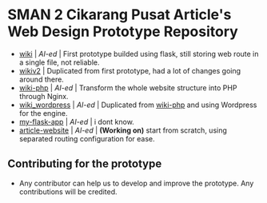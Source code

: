 # SMAN 2 Cikarang Pusat Article's Web Design Prototype Repository

- [wiki](/wiki/) | *AI-ed* | First prototype builded using flask, still storing web route in a single file, not reliable.
- [wikiv2](./wikiv2/) | Duplicated from first prototype, had a lot of changes going around there.
- [wiki-php](/wiki-php/) | *AI-ed* | Transform the whole website structure into PHP through Nginx.
- [wiki_wordpress](/wikiv2_wordpress/) | *AI-ed* | Duplicated from [wiki-php](/wiki-php/) and using Wordpress for the engine.
- [my-flask-app](/my-flask-app/) | *AI-ed* | i dont know.
- [article-website](/article-website/) | *AI-ed* | **(Working on)** start from scratch, using separated routing configuration for ease.

## Contributing for the prototype

- Any contributor can help us to develop and improve the prototype. Any contributions will be credited.
